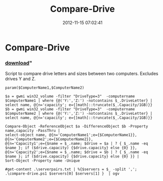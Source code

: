 ﻿---
pid:            3768
parent:         0
children:       
poster:         Chad Miller
title:          Compare-Drive
date:           2012-11-15 07:02:41
format:         posh
---

# Compare-Drive

### [download](3768.ps1)"

Script to compare drive letters and sizes between two computers. Excludes drives Y and Z.

```posh
param($ComputerName1,$ComputerName2)

$a = gwmi win32_volume -filter "DriveType=3"  -computername $ComputerName1 | where {@('Y:','Z:') -notcontains $_.DriveLetter} | select name, @{n='capacity'; e={[math]::truncate($_.Capacity/1GB)}}
$b = gwmi win32_volume -filter "DriveType=3"  -computername $ComputerName2 | where {@('Y:','Z:') -notcontains $_.DriveLetter} | select name, @{n='capacity'; e={[math]::truncate($_.Capacity/1GB)}}

Compare-Object -ReferenceObject $a -DifferenceObject $b -Property name,capacity -PassThru |
select-object name, @{n='ComputerName1';e={$ComputerName1}}, @{n='ComputerName2';e={$ComputerName2}}, 
@{n='Capacity1';e={$name = $_.name; $drive = $a | ? { $_.name -eq $name }; if ($drive.capacity) {$drive.capacity} else {0} }}, 
@{n='Capacity2';e={$name = $_.name; $drive = $b | ? { $_.name -eq $name }; if ($drive.capacity) {$drive.capacity} else {0} }} |
Sort-Object -Property name -Unique

#get-content .\serverpairs.txt | %{$servers = $_ -split ','; .\compare-drive.ps1 $servers[0] $servers[1] }  | ogv
```
